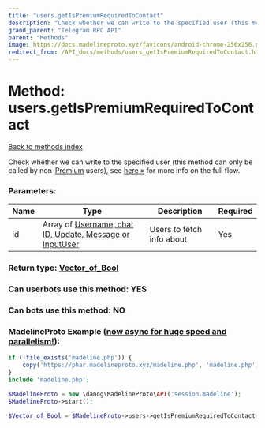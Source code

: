 ```yaml
---
title: "users.getIsPremiumRequiredToContact"
description: "Check whether we can write to the specified user (this method can only be called by non-[Premium](https://core.telegram.org/api/premium) users), see [here »](https://core.telegram.org/api/privacy#require-premium-for-new-non-contact-users) for more info on the full flow."
grand_parent: "Telegram RPC API"
parent: "Methods"
image: https://docs.madelineproto.xyz/favicons/android-chrome-256x256.png
redirect_from: /API_docs/methods/users_getIsPremiumRequiredToContact.html
---
```

# Method: users.getIsPremiumRequiredToContact
[Back to methods index](index.html)



Check whether we can write to the specified user (this method can only be called by non-[Premium](https://core.telegram.org/api/premium) users), see [here »](https://core.telegram.org/api/privacy#require-premium-for-new-non-contact-users) for more info on the full flow.

### Parameters:

| Name     |    Type       | Description | Required |
|----------|---------------|-------------|----------|
|id|Array of [Username, chat ID, Update, Message or InputUser](/API_docs/types/InputUser.html) | Users to fetch info about. | Yes|


### Return type: [Vector\_of\_Bool](/API_docs/types/Bool.html)

### Can userbots use this method: **YES**

### Can bots use this method: **NO**


### MadelineProto Example ([now async for huge speed and parallelism!](https://docs.madelineproto.xyz/docs/ASYNC.html)):


```php
if (!file_exists('madeline.php')) {
    copy('https://phar.madelineproto.xyz/madeline.php', 'madeline.php');
}
include 'madeline.php';

$MadelineProto = new \danog\MadelineProto\API('session.madeline');
$MadelineProto->start();

$Vector_of_Bool = $MadelineProto->users->getIsPremiumRequiredToContact(id: [$InputUser, $InputUser], );
```

